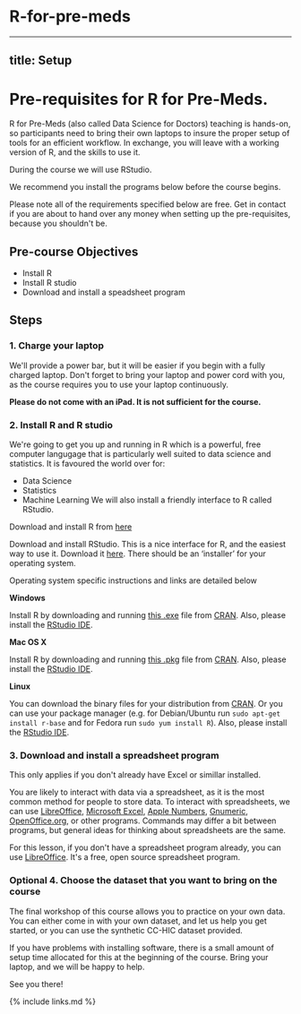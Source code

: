 # R-for-pre-meds

---
title: Setup
---
# Pre-requisites for R for Pre-Meds.

R for Pre-Meds (also called Data Science for Doctors) teaching is hands-on, so participants need to bring their own laptops to insure the proper setup of tools for an efficient workflow. In exchange, you will leave with a working version of R, and the skills to use it.

During the course we will use RStudio. 

We recommend you install the programs below before the course begins.

Please note all of the requirements specified below are free. Get in contact if you are about to hand over any money when setting up the pre-requisites, because you shouldn't be.

## Pre-course Objectives

- Install R
- Install R studio
- Download and install a speadsheet program


## Steps

### 1. Charge your laptop

We'll provide a power bar, but it will be easier if you begin with a fully charged laptop. Don't forget to bring your laptop and power cord with you, as the course requires you to use your laptop continuously.

**Please do not come with an iPad. It is not sufficient for the course.**

### 2. Install R and R studio

We're going to get you up and running in R which is a powerful, free computer langugage that is particularly well suited to data science and statistics. It is favoured the world over for:
- Data Science
- Statistics
- Machine Learning
We will also install a friendly interface to R called RStudio.

Download and install R from [here](https://cran.rstudio.com/)

Download and install RStudio. This is a nice interface for R, and the easiest way to use it. Download it [here](https://www.rstudio.com/products/rstudio/download/). There should be an ‘installer’ for your operating system.

Operating system specific instructions and links are detailed below

**Windows**

Install R by downloading and running [this .exe](http://cran.r-project.org/bin/windows/base/release.htm) file from [CRAN](http://cran.r-project.org/index.html). Also, please install the [RStudio IDE](http://www.rstudio.com/ide/download/desktop).

**Mac OS X**

Install R by downloading and running [this .pkg](http://cran.r-project.org/bin/macosx/R-latest.pkg) file from [CRAN](http://cran.r-project.org/index.html). Also, please install the [RStudio IDE](http://www.rstudio.com/ide/download/desktop).

**Linux**

You can download the binary files for your distribution from [CRAN](http://cran.r-project.org/index.html). Or you can use your package manager (e.g. for Debian/Ubuntu run `sudo apt-get install r-base` and for Fedora run `sudo yum install R`). Also, please install the [RStudio IDE](http://www.rstudio.com/ide/download/desktop).

### 3. Download and install a spreadsheet program

This only applies if you don't already have Excel or simillar installed.

You are likely to interact with data via a spreadsheet, as it is the most common method for people to store data. To interact with spreadsheets, we can use [LibreOffice](https://www.libreoffice.org/), [Microsoft Excel](https://products.office.com/en-us/excel), [Apple Numbers](https://apps.apple.com/gb/app/numbers/id409203825?mt=12), [Gnumeric](http://www.gnumeric.org/), [OpenOffice.org](https://www.openoffice.org/), or other programs. Commands may differ a bit between programs, but general ideas for thinking about spreadsheets are the same.

For this lesson, if you don't have a spreadsheet program already, you can use [LibreOffice](https://www.libreoffice.org/). It's a free, open source spreadsheet program.



### Optional 4. Choose the dataset that you want to bring on the course

The final workshop of this course allows you to practice on your own data. You can either come in with your own dataset, and let us help you get started, or you can use the synthetic CC-HIC dataset provided. 

If you have problems with installing software, there is a small amount of setup time allocated for this at the beginning of the course. Bring your laptop, and we will be happy to help.

See you there!

{% include links.md %}